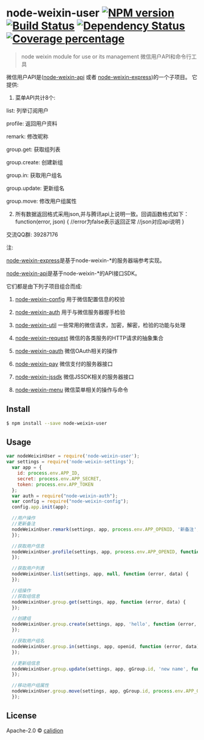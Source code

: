 # node-weixin-user [![NPM version][npm-image]][npm-url] [![Build Status][travis-image]][travis-url] [![Dependency Status][daviddm-image]][daviddm-url] [![Coverage percentage][coveralls-image]][coveralls-url]


> node weixin module for use or its management
微信用户API和命令行工具

微信用户API是([node-weixin-api](https://github.com/node-weixin/node-weixin-api) 或者 [node-weixin-express](https://github.com/node-weixin/node-weixin-express))的一个子项目。
它提供:

1. 菜单API共计8个:

  list: 列举订阅用户

  profile: 返回用户资料

  remark: 修改昵称

  group.get:  获取组列表

  group.create: 创建新组

  group.in: 获取用户组名

  group.update: 更新组名

  group.move: 修改用户组属性

2. 所有数据返回格式采用json,并与腾讯api上说明一致。回调函数格式如下：
    function(error, json) {
    //error为false表示返回正常
    //json对应api说明
    }

交流QQ群: 39287176

注:

 [node-weixin-express](https://github.com/node-weixin/node-weixin-express)是基于node-weixin-*的服务器端参考实现。

 [node-weixin-api](https://github.com/node-weixin/node-weixin-api)是基于node-weixin-*的API接口SDK。

 它们都是由下列子项目组合而成:

 1. [node-weixin-config](https://github.com/node-weixin/node-weixin-config)
    用于微信配置信息的校验

 2. [node-weixin-auth](https://github.com/node-weixin/node-weixin-auth)
    用于与微信服务器握手检验

 3. [node-weixin-util](https://github.com/node-weixin/node-weixin-util)
    一些常用的微信请求，加密，解密，检验的功能与处理

 4. [node-weixin-request](https://github.com/node-weixin/node-weixin-request)
    微信的各类服务的HTTP请求的抽象集合

 5. [node-weixin-oauth](https://github.com/node-weixin/node-weixin-oauth)
    微信OAuth相关的操作

 6. [node-weixin-pay](https://github.com/node-weixin/node-weixin-pay)
    微信支付的服务器接口

 7. [node-weixin-jssdk](https://github.com/node-weixin/node-weixin-jssdk)
    微信JSSDK相关的服务器接口

 8. [node-weixin-menu](https://github.com/node-weixin/node-weixin-menu)
    微信菜单相关的操作与命令

## Install

```sh
$ npm install --save node-weixin-user
```

## Usage

```js
var nodeWeixinUser = require('node-weixin-user');
var settings = require('node-weixin-settings');
  var app = {
    id: process.env.APP_ID,
    secret: process.env.APP_SECRET,
    token: process.env.APP_TOKEN
  };
  var auth = require("node-weixin-auth");
  var config = require("node-weixin-config");
  config.app.init(app);

  //用户操作
  //更新备注
  nodeWeixinUser.remark(settings, app, process.env.APP_OPENID, '新备注', function (error, data) {
  });

  //获取用户信息
  nodeWeixinUser.profile(settings, app, process.env.APP_OPENID, function (error, data) {
  });

  //获取用户列表
  nodeWeixinUser.list(settings, app, null, function (error, data) {
  });

  //组操作
  //获取组信息
  nodeWeixinUser.group.get(settings, app, function (error, data) {
  });

  //创建组
  nodeWeixinUser.group.create(settings, app, 'hello', function (error, data) {
  });

  //获取用户组名
  nodeWeixinUser.group.in(settings, app, openid, function (error, data) {
  });

  //更新组信息
  nodeWeixinUser.group.update(settings, app, gGroup.id, 'new name', function (error, data) {
  });

  //移动用户组属性
  nodeWeixinUser.group.move(settings, app, gGroup.id, process.env.APP_OPENID, function (error, data) {
  });

```

## License

Apache-2.0 © [calidion](calidion.github.io)


[npm-image]: https://badge.fury.io/js/node-weixin-user.svg
[npm-url]: https://npmjs.org/package/node-weixin-user
[travis-image]: https://travis-ci.org/node-weixin/node-weixin-user.svg?branch=master
[travis-url]: https://travis-ci.org/node-weixin/node-weixin-user
[daviddm-image]: https://david-dm.org/node-weixin/node-weixin-user.svg?theme=shields.io
[daviddm-url]: https://david-dm.org/node-weixin/node-weixin-user
[coveralls-image]: https://coveralls.io/repos/node-weixin/node-weixin-user/badge.svg
[coveralls-url]: https://coveralls.io/r/node-weixin/node-weixin-user
